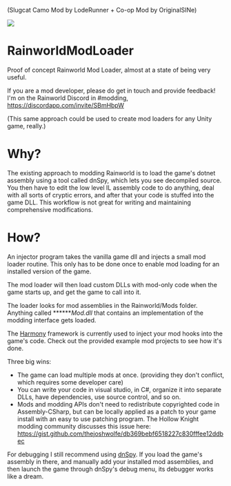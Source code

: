 (Slugcat Camo Mod by LodeRunner + Co-op Mod by OriginalSINe)

![](https://i.imgur.com/KSE4URu.gif)

# RainworldModLoader
Proof of concept Rainworld Mod Loader, almost at a state of being very useful.

If you are a mod developer, please do get in touch and provide feedback! I'm on the Rainworld Discord in #modding, https://discordapp.com/invite/SBmHbpW

(This same approach could be used to create mod loaders for any Unity game, really.)

# Why?

The existing approach to modding Rainworld is to load the game's dotnet assembly using a tool called dnSpy, which lets you see decompiled source. You then have to edit the low level IL assembly code to do anything, deal with all sorts of cryptic errors, and after that your code is stuffed into the game DLL. This workflow is not great for writing and maintaining comprehensive modifications.

# How?

An injector program takes the vanilla game dll and injects a small mod loader routine. This only has to be done once to enable mod loading for an installed version of the game.

The mod loader will then load custom DLLs with mod-only code when the game starts up, and get the game to call into it.

The loader looks for mod assemblies in the Rainworld/Mods folder. Anything called *******Mod.dll* that contains an implementation of the modding interface gets loaded.

The [Harmony](https://github.com/pardeike/Harmony/wiki) framework is currently used to inject your mod hooks into the game's code. Check out the provided example mod projects to see how it's done.

Three big wins:

- The game can load multiple mods at once. (providing they don't conflict, which requires some developer care)
- You can write your code in visual studio, in C#, organize it into separate DLLs, have dependencies, use source control, and so on.
- Mods and modding APIs don't need to redistribute copyrighted code in Assembly-CSharp, but can be locally applied as a patch to your game install with an easy to use patching program. The Hollow Knight modding community discusses this issue here: https://gist.github.com/thejoshwolfe/db369bebf6518227c830fffee12ddbec

For debugging I still recommend using [dnSpy](https://github.com/0xd4d/dnSpy/wiki/Debugging-Unity-Games). If you load the game's assembly in there, and manually add your installed mod assemblies, and then launch the game through dnSpy's debug menu, its debugger works like a dream.
